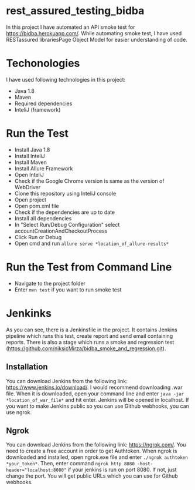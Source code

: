 # rest_assured_testing_bidba
In this project I have automated an API smoke test for https://bidba.herokuapp.com/. While automating smoke test, I have used RESTassured librariesPage Object Model for easier understanding of code.    

# Techonologies 

I have used following technologies in this project:
- Java 1.8
- Maven
- Required dependencies
- InteliJ (framework)


# Run the Test

- Install Java 1.8
- Install InteliJ
- Install Maven
- Install Allure Framework
- Open InteliJ 
- Check if the Google Chrome version is same as the version of WebDriver
- Clone this repository using InteliJ console
- Open project
- Open pom.xml file
- Check if the dependencies are up to date
- Install all dependencies
- In "Select Run/Debug Configuration" select accountCreationAndCheckoutProcess
- Click Run or Debug
- Open cmd and run ```allure serve *location_of_allure-results*```

# Run the Test from Command Line

- Navigate to the project folder
- Enter ```mvn test``` if you want to run smoke test

# Jenkinks
As you can see, there is a Jenkinsfile in the project. It contains Jenkins pipeline which runs this test, create report and send email containing reports. 
There is also a stage which runs a smoke and regression test (https://github.com/niksicMirza/bidba_smoke_and_regression.git).

## Installation
You can download Jenkins from the following link: https://www.jenkins.io/download/. I would recommend downloading .war file. When it is downloaded, open your command line and
enter ```java -jar *location_of_war_file*``` and hit enter. Jenkins will be opened in localhost. If you want to make Jenkins public so you can use Github webhooks, you can use ngrok.

## Ngrok
You can download Jenkins from the following link: https://ngrok.com/. You need to create a free account in order to get Authtoken. When ngrok is downloaded and installed, open 
ngrok.exe file and enter ```./ngrok authtoken *your_token*```. Then, enter command ```ngrok http 8080 -host-header="localhost:8080"``` if your jenkins is run on port 8080. If not, just change the port. You will get public URLs which you can use for Github webhooks.




